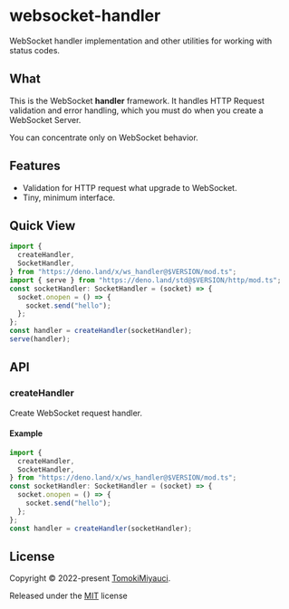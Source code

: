 # websocket-handler

WebSocket handler implementation and other utilities for working with status
codes.

## What

This is the WebSocket **handler** framework. It handles HTTP Request validation
and error handling, which you must do when you create a WebSocket Server.

You can concentrate only on WebSocket behavior.

## Features

- Validation for HTTP request what upgrade to WebSocket.
- Tiny, minimum interface.

## Quick View

```ts
import {
  createHandler,
  SocketHandler,
} from "https://deno.land/x/ws_handler@$VERSION/mod.ts";
import { serve } from "https://deno.land/std@$VERSION/http/mod.ts";
const socketHandler: SocketHandler = (socket) => {
  socket.onopen = () => {
    socket.send("hello");
  };
};
const handler = createHandler(socketHandler);
serve(handler);
```

## API

### createHandler

Create WebSocket request handler.

#### Example

```ts
import {
  createHandler,
  SocketHandler,
} from "https://deno.land/x/ws_handler@$VERSION/mod.ts";
const socketHandler: SocketHandler = (socket) => {
  socket.onopen = () => {
    socket.send("hello");
  };
};
const handler = createHandler(socketHandler);
```

## License

Copyright © 2022-present [TomokiMiyauci](https://github.com/TomokiMiyauci).

Released under the [MIT](./LICENSE) license
